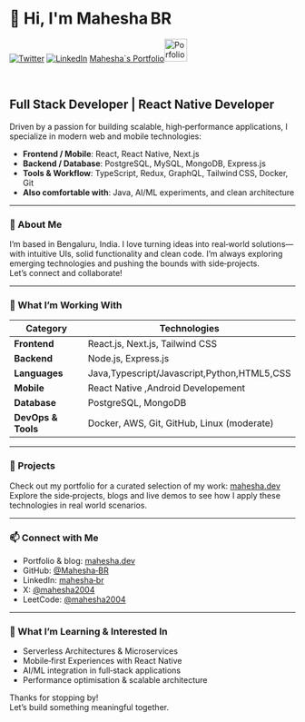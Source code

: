 # 👋 Hi, I'm Mahesha BR  

<a href="https://x.com/mahesha_br" target="__blank"><img src="https://img.shields.io/twitter/follow/mahesha_br?style=social" alt="Twitter"></a>
<a href="https://leetcode.com/u/MaheshaBR/" target="_blank"><img src="https://img.shields.io/badge/LinkedIn-%230077B5.svg?&style=flat-square&logo=linkedin&logoColor=white" alt="LinkedIn"></a>
</a>
<a href="https://mahesha.dev" target="__blank">Mahesha`s Portfolio<img src="https://avatars.githubusercontent.com/u/190386969?v=4" style="width:40px;height:40px;" alt="Porfolio"></a>

<br>

## Full Stack Developer | React Native Developer

Driven by a passion for building scalable, high‑performance applications, I specialize in modern web and mobile technologies:

- **Frontend / Mobile**: React, React Native, Next.js  
- **Backend / Database**: PostgreSQL, MySQL, MongoDB, Express.js  
- **Tools & Workflow**: TypeScript, Redux, GraphQL, Tailwind CSS, Docker, Git  
- **Also comfortable with**: Java, AI/ML experiments, and clean architecture  

---

### 🏡 About Me  
I’m based in Bengaluru, India. I love turning ideas into real‑world solutions—with intuitive UIs, solid functionality and clean code. I’m always exploring emerging technologies and pushing the bounds with side‑projects.  
Let’s connect and collaborate!

---

### 🔧 What I’m Working With

| Category         | Technologies                                                                 |
|------------------|------------------------------------------------------------------------------|
| **Frontend**     | React.js, Next.js, Tailwind CSS                                    |
| **Backend**      | Node.js, Express.js                                                          |
| **Languages**    | Java,Typescript/Javascript,Python,HTML5,CSS                                |
| **Mobile**       | React Native  ,Android Developement                                                               |
| **Database**     | PostgreSQL, MongoDB                                                          |
| **DevOps & Tools** | Docker, AWS, Git, GitHub, Linux (moderate)                                   |


---

### 📁 Projects  
Check out my portfolio for a curated selection of my work: [mahesha.dev](https://mahesha.dev)  
Explore the side‑projects, blogs and live demos to see how I apply these technologies in real world scenarios.

---

### 📫 Connect with Me  
- Portfolio & blog: [mahesha.dev](https://mahesha.dev)  
- GitHub: [@Mahesha‑BR](https://github.com/mahesha-br)  
- LinkedIn: [mahesha‑br](https://www.linkedin.com/in/mahesha-br-3096822b9/)  
- X: [@mahesha2004](https://x.com/mahesha_br)  
- LeetCode: [@mahesha2004](https://leetcode.com/u/MaheshaBR/)  

---

### 🌱 What I’m Learning & Interested In  
- Serverless Architectures & Microservices  
- Mobile‑first Experiences with React Native  
- AI/ML integration in full‑stack applications  
- Performance optimisation & scalable architecture  

Thanks for stopping by!  
Let’s build something meaningful together.  
